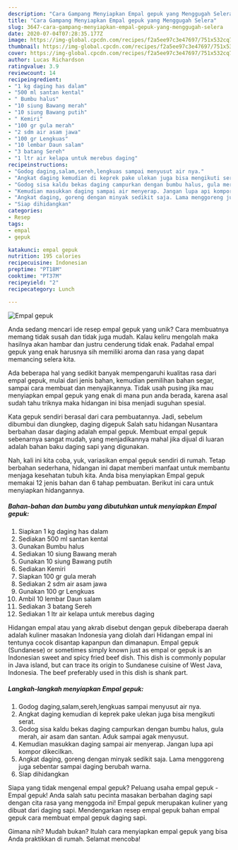```yaml
---
description: "Cara Gampang Menyiapkan Empal gepuk yang Menggugah Selera"
title: "Cara Gampang Menyiapkan Empal gepuk yang Menggugah Selera"
slug: 3647-cara-gampang-menyiapkan-empal-gepuk-yang-menggugah-selera
date: 2020-07-04T07:28:35.177Z
image: https://img-global.cpcdn.com/recipes/f2a5ee97c3e47697/751x532cq70/empal-gepuk-foto-resep-utama.jpg
thumbnail: https://img-global.cpcdn.com/recipes/f2a5ee97c3e47697/751x532cq70/empal-gepuk-foto-resep-utama.jpg
cover: https://img-global.cpcdn.com/recipes/f2a5ee97c3e47697/751x532cq70/empal-gepuk-foto-resep-utama.jpg
author: Lucas Richardson
ratingvalue: 3.9
reviewcount: 14
recipeingredient:
- "1 kg daging has dalam"
- "500 ml santan kental"
- " Bumbu halus"
- "10 siung Bawang merah"
- "10 siung Bawang putih"
- " Kemiri"
- "100 gr gula merah"
- "2 sdm air asam jawa"
- "100 gr Lengkuas"
- "10 lembar Daun salam"
- "3 batang Sereh"
- "1 ltr air kelapa untuk merebus daging"
recipeinstructions:
- "Godog daging,salam,sereh,lengkuas sampai menyusut air nya."
- "Angkat daging kemudian di keprek pake ulekan juga bisa mengikuti serat."
- "Godog sisa kaldu bekas daging campurkan dengan bumbu halus, gula merah, air asam dan santan. Aduk sampai agak menyusut."
- "Kemudian masukkan daging sampai air menyerap. Jangan lupa api kompor dikecilkan."
- "Angkat daging, goreng dengan minyak sedikit saja. Lama menggoreng juga sebentar sampai daging berubah warna."
- "Siap dihidangkan"
categories:
- Resep
tags:
- empal
- gepuk

katakunci: empal gepuk 
nutrition: 195 calories
recipecuisine: Indonesian
preptime: "PT18M"
cooktime: "PT37M"
recipeyield: "2"
recipecategory: Lunch

---
```



![Empal gepuk](https://img-global.cpcdn.com/recipes/f2a5ee97c3e47697/751x532cq70/empal-gepuk-foto-resep-utama.jpg)

Anda sedang mencari ide resep empal gepuk yang unik? Cara membuatnya memang tidak susah dan tidak juga mudah. Kalau keliru mengolah maka hasilnya akan hambar dan justru cenderung tidak enak. Padahal empal gepuk yang enak harusnya sih memiliki aroma dan rasa yang dapat memancing selera kita.

Ada beberapa hal yang sedikit banyak mempengaruhi kualitas rasa dari empal gepuk, mulai dari jenis bahan, kemudian pemilihan bahan segar, sampai cara membuat dan menyajikannya. Tidak usah pusing jika mau menyiapkan empal gepuk yang enak di mana pun anda berada, karena asal sudah tahu triknya maka hidangan ini bisa menjadi suguhan spesial.

Kata gepuk sendiri berasal dari cara pembuatannya. Jadi, sebelum dibumbui dan diungkep, daging digepuk Salah satu hidangan Nusantara berbahan dasar daging adalah empal gepuk. Membuat empal gepuk sebenarnya sangat mudah, yang menjadikannya mahal jika dijual di luaran adalah bahan baku daging sapi yang digunakan.


Nah, kali ini kita coba, yuk, variasikan empal gepuk sendiri di rumah. Tetap berbahan sederhana, hidangan ini dapat memberi manfaat untuk membantu menjaga kesehatan tubuh kita. Anda bisa menyiapkan Empal gepuk memakai 12 jenis bahan dan 6 tahap pembuatan. Berikut ini cara untuk menyiapkan hidangannya.

<!--inarticleads1-->

##### Bahan-bahan dan bumbu yang dibutuhkan untuk menyiapkan Empal gepuk:

1. Siapkan 1 kg daging has dalam
1. Sediakan 500 ml santan kental
1. Gunakan  Bumbu halus
1. Sediakan 10 siung Bawang merah
1. Gunakan 10 siung Bawang putih
1. Sediakan  Kemiri
1. Siapkan 100 gr gula merah
1. Sediakan 2 sdm air asam jawa
1. Gunakan 100 gr Lengkuas
1. Ambil 10 lembar Daun salam
1. Sediakan 3 batang Sereh
1. Sediakan 1 ltr air kelapa untuk merebus daging


Hidangan empal atau yang akrab disebut dengan gepuk dibeberapa daerah adalah kuliner masakan Indonesia yang diolah dari Hidangan empal ini tentunya cocok disantap kapanpun dan dimanapun. Empal gepuk (Sundanese) or sometimes simply known just as empal or gepuk is an Indonesian sweet and spicy fried beef dish. This dish is commonly popular in Java island, but can trace its origin to Sundanese cuisine of West Java, Indonesia. The beef preferably used in this dish is shank part. 

<!--inarticleads2-->

##### Langkah-langkah menyiapkan Empal gepuk:

1. Godog daging,salam,sereh,lengkuas sampai menyusut air nya.
1. Angkat daging kemudian di keprek pake ulekan juga bisa mengikuti serat.
1. Godog sisa kaldu bekas daging campurkan dengan bumbu halus, gula merah, air asam dan santan. Aduk sampai agak menyusut.
1. Kemudian masukkan daging sampai air menyerap. Jangan lupa api kompor dikecilkan.
1. Angkat daging, goreng dengan minyak sedikit saja. Lama menggoreng juga sebentar sampai daging berubah warna.
1. Siap dihidangkan


Siapa yang tidak mengenal empal gepuk? Peluang usaha empal gepuk -Empal gepuk! Anda salah satu pecinta masakan berbahan daging sapi dengan cita rasa yang menggoda ini! Empal gepuk merupakan kuliner yang dibuat dari daging sapi. Mendengarkan resep empal gepuk bahan empal gepuk cara membuat empal gepuk daging sapi. 

Gimana nih? Mudah bukan? Itulah cara menyiapkan empal gepuk yang bisa Anda praktikkan di rumah. Selamat mencoba!
